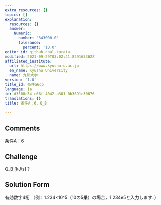 ```yaml
---
extra_resources: {}
topics: []
explanation:
  resources: {}
  answer:
    Numeric:
      number: '343000.0'
      tolerance:
        percent: '10.0'
editor_id: github.cbal-kurata
modified: 2021-09-29T03:02:41.829163362Z
affiliated_institute:
  url: https://www.kyushu-u.ac.jp
  en_name: Kyushu University
  name: 九州大学
version: '1.0'
title_id: 条件a6qb
language: ja
id: d3508c54-c66f-4042-a301-0b3691c30676
translations: {}
title: 条件A：6，Q_B

---
```


## Comments
条件A：6

## Challenge
Q_B [kJ/s] ?

## Solution Form
有効数字4桁
（例：1.234×10^5（10の5乗）の場合，1.234e5と入力します．）





